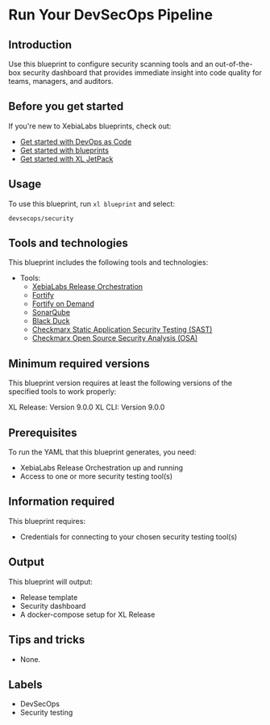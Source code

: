 # Run Your DevSecOps Pipeline

## Introduction

Use this blueprint to configure security scanning tools and an out-of-the-box security dashboard that provides immediate insight into code quality for teams, managers, and auditors.

## Before you get started

If you're new to XebiaLabs blueprints, check out:

* [Get started with DevOps as Code](https://docs.xebialabs.com/xl-platform/concept/get-started-with-devops-as-code.html)
* [Get started with blueprints](https://docs.xebialabs.com/xl-platform/concept/get-started-with-blueprints.html)
* [Get started with XL JetPack](https://docs.xebialabs.com/xl-platform/concept/get-started-with-xl-jetpack.html)

## Usage

To use this blueprint, run `xl blueprint` and select:

    devsecops/security

## Tools and technologies

This blueprint includes the following tools and technologies:

* Tools:
    * [XebiaLabs Release Orchestration](https://xebialabs.com/products/xl-release/)
    * [Fortify](https://www.microfocus.com/en-us/products/static-code-analysis-sast/overview)
    * [Fortify on Demand](https://www.microfocus.com/en-us/products/application-security-testing/overview)
    * [SonarQube](https://www.sonarqube.org/)
    * [Black Duck](https://www.blackducksoftware.com/black-duck-home)
    * [Checkmarx Static Application Security Testing (SAST)](https://www.checkmarx.com/products/static-application-security-testing/)
    * [Checkmarx Open Source Security Analysis (OSA)](https://www.checkmarx.com/products/open-source-security-analysis/)

## Minimum required versions

This blueprint version requires at least the following versions of the specified tools to work properly:

XL Release: Version 9.0.0
XL CLI: Version 9.0.0

## Prerequisites

To run the YAML that this blueprint generates, you need:

* XebiaLabs Release Orchestration up and running
* Access to one or more security testing tool(s)

## Information required

This blueprint requires:

* Credentials for connecting to your chosen security testing tool(s)

## Output

This blueprint will output:

* Release template
* Security dashboard
* A docker-compose setup for XL Release

## Tips and tricks

* None.

## Labels

* DevSecOps
* Security testing
